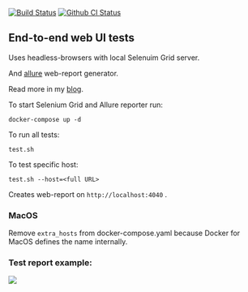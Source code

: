 [![Build Status](https://travis-ci.org/andgineer/e2e-tests.png)](https://travis-ci.org/andgineer/e2e-tests)
[![Github CI Status](https://github.com/andgineer/e2e-tests/workflows/ci/badge.svg)](https://github.com/andgineer/e2e-tests/actions)
## End-to-end web UI tests

Uses headless-browsers with local Selenuim Grid server.

And [allure](https://github.com/allure-framework/allure2) web-report generator.

Read more in my [blog](https://sorokin.engineer/posts/en/e2e_tests.html).

To start Selenium Grid and Allure reporter run:

    docker-compose up -d
    
To run all tests:

    test.sh

To test specific host:

    test.sh --host=<full URL>

Creates web-report on `http://localhost:4040` .
    
### MacOS

Remove `extra_hosts` from docker-compose.yaml because Docker for MacOS defines the name internally.      

### Test report example:

![](/img/allure-report.png)
